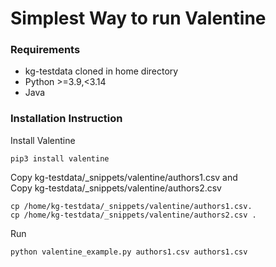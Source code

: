 # Simplest Way to run Valentine
### Requirements
- kg-testdata cloned in home directory
- Python >=3.9,<3.14
- Java
### Installation Instruction

Install Valentine
```
pip3 install valentine
```

Copy kg-testdata/_snippets/valentine/authors1.csv 
and  
Copy kg-testdata/_snippets/valentine/authors2.csv
```
cp /home/kg-testdata/_snippets/valentine/authors1.csv.
cp /home/kg-testdata/_snippets/valentine/authors2.csv .
```

Run 
```
python valentine_example.py authors1.csv authors1.csv
```